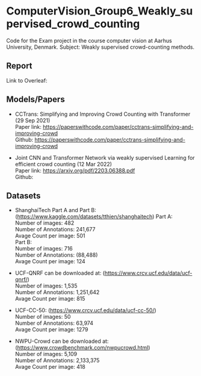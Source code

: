 # ComputerVision_Group6_Weakly_supervised_crowd_counting
Code for the Exam project in the course computer vision at Aarhus University, Denmark. Subject: Weakly supervised crowd-counting methods. 

## Report
Link to Overleaf: 

## Models/Papers
+ CCTrans: Simplifying and Improving Crowd Counting with Transformer (29 Sep 2021) <br />
Paper link: https://paperswithcode.com/paper/cctrans-simplifying-and-improving-crowd <br />
Github: https://paperswithcode.com/paper/cctrans-simplifying-and-improving-crowd <br />

+ Joint CNN and Transformer Network via weakly supervised Learning for efficient crowd counting (12 Mar 2022) <br />
Paper link: https://arxiv.org/pdf/2203.06388.pdf <br />
Github: <br />

## Datasets
+ ShanghaiTech Part A and Part B: (https://www.kaggle.com/datasets/tthien/shanghaitech)
  Part A: <br />
  Number of images:       482 <br />
  Number of Annotations:  241,677 <br />
  Avage Count per image:  501 <br />
  Part B: <br />
  Number of images:       716 <br />
  Number of Annotations:  (88,488) <br />
  Avage Count per image:  124 <br />

+ UCF-QNRF can be downloaded at: (https://www.crcv.ucf.edu/data/ucf-qnrf/) <br />
  Number of images:       1,535 <br />
  Number of Annotations:  1,251,642 <br />
  Avage Count per image:  815 <br />

+ UCF-CC-50: (https://www.crcv.ucf.edu/data/ucf-cc-50/) <br />
  Number of images:       50 <br />
  Number of Annotations:  63,974 <br />
  Avage Count per image:  1279 <br />

+ NWPU-Crowd can be downloaded at: (https://www.crowdbenchmark.com/nwpucrowd.html) <br />
  Number of images:       5,109 <br />
  Number of Annotations:  2,133,375 <br />
  Avage Count per image:  418 <br />
